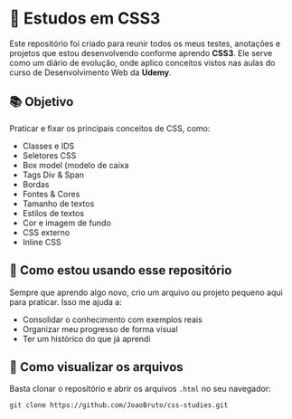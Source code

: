# 🎨 Estudos em CSS3

Este repositório foi criado para reunir todos os meus testes, anotações e projetos que estou desenvolvendo conforme aprendo **CSS3**. Ele serve como um diário de evolução, onde aplico conceitos vistos nas aulas do curso de Desenvolvimento Web da **Udemy**.

## 📚 Objetivo

Praticar e fixar os principais conceitos de CSS, como:

- Classes e IDS
- Seletores CSS
- Box model (modelo de caixa
- Tags Div & Span
- Bordas
- Fontes & Cores
- Tamanho de textos
- Estilos de textos
- Cor e imagem de fundo
- CSS externo
- Inline CSS

## 🧪 Como estou usando esse repositório

Sempre que aprendo algo novo, crio um arquivo ou projeto pequeno aqui para praticar. Isso me ajuda a:

- Consolidar o conhecimento com exemplos reais
- Organizar meu progresso de forma visual
- Ter um histórico do que já aprendi

## 🚀 Como visualizar os arquivos

Basta clonar o repositório e abrir os arquivos `.html` no seu navegador:

```bash
git clone https://github.com/JoaoBruto/css-studies.git
